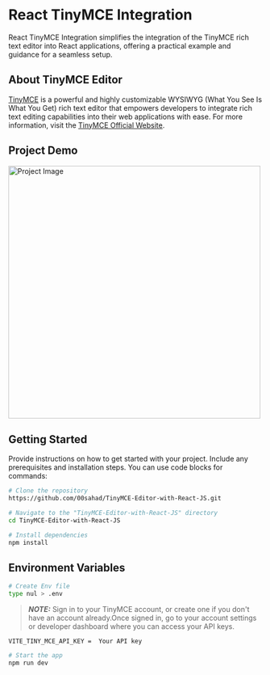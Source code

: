 # React TinyMCE Integration
React TinyMCE Integration simplifies the integration of the TinyMCE rich text editor into React applications, offering a practical example and guidance for a seamless setup.

## About TinyMCE Editor

[TinyMCE](https://www.tiny.cloud/) is a powerful and highly customizable WYSIWYG (What You See Is What You Get) rich text editor that empowers developers to integrate rich text editing capabilities into their web applications with ease.
For more information, visit the [TinyMCE Official Website](https://www.tiny.cloud/).

## Project Demo
<img src="https://github.com/00sahad/TinyMCE-Editor-with-React-JS/assets/109616941/efb3568f-685f-4391-b5dc-fb03376a37ab" alt="Project Image" width="500">

## Getting Started

Provide instructions on how to get started with your project. Include any prerequisites and installation steps. You can use code blocks for commands:

```bash
# Clone the repository
https://github.com/00sahad/TinyMCE-Editor-with-React-JS.git

# Navigate to the "TinyMCE-Editor-with-React-JS" directory
cd TinyMCE-Editor-with-React-JS

# Install dependencies
npm install

```
## Environment Variables

```bash
# Create Env file
type nul > .env

```
> **_NOTE:_**  Sign in to your TinyMCE account, or create one if you don't have an account already.Once signed in, go to your account settings or 
> developer dashboard where you can access your API keys.



```
VITE_TINY_MCE_API_KEY =  Your API key
```

```bash
# Start the app
npm run dev
```




